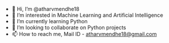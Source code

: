- 👋 Hi, I’m @atharvmendhe18
- 👀 I’m interested in Machine Learning and Artificial Intelligence
- 🌱 I’m currently learning Python 
- 💞️ I’m looking to collaborate on Python projects
- 📫 How to reach me, Mail ID - atharvmendhe18@gmail.com

<!---
atharvmendhe18/atharvmendhe18 is a ✨ special ✨ repository because its `README.md` (this file) appears on your GitHub profile.
You can click the Preview link to take a look at your changes.
--->
